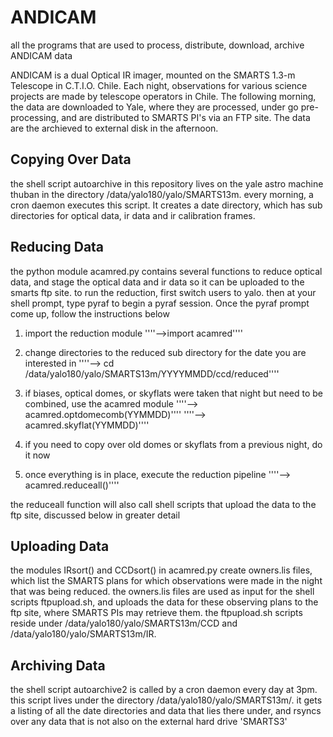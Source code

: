 # ANDICAM
all the programs that are used to process, distribute, download, archive ANDICAM data

ANDICAM is a dual Optical IR imager, mounted on the SMARTS 1.3-m Telescope in C.T.I.O. Chile.
Each night, observations for various science projects are made by telescope operators in Chile.
The following morning, the data are downloaded to Yale, where they are processed, under go pre-processing, and are distributed to SMARTS PI's via an FTP site. The data are the archieved to external disk in the afternoon.


Copying Over Data
-----------------------
the shell script autoarchive in this repository lives on the yale astro machine thuban in the directory /data/yalo180/yalo/SMARTS13m. every morning, a cron daemon executes this script. It creates a date directory, which has sub directories for optical data, ir data and ir calibration frames.

Reducing Data
------------------------
the python  module acamred.py contains several functions to reduce optical data, and stage the optical data and ir data so it can be uploaded to the smarts ftp site. to run the reduction, first switch users to yalo. then at your shell prompt, type pyraf to begin a pyraf session. Once the pyraf prompt come up, follow the instructions below

1) import the reduction module
''''-->import acamred''''

2) change directories to the reduced sub directory for the date you are interested in
''''--> cd /data/yalo180/yalo/SMARTS13m/YYYYMMDD/ccd/reduced''''

3) if biases, optical domes, or skyflats were taken that night but need to be combined, use the acamred module
''''--> acamred.optdomecomb(YYMMDD)''''
''''--> acamred.skyflat(YYMMDD)''''

4) if you need to copy over old domes or skyflats from a previous night, do it now

5) once everything is in place, execute the reduction pipeline
''''--> acamred.reduceall()''''

the reduceall function will also call shell scripts that upload the data to the ftp site, discussed below in greater detail

Uploading Data
-----------------------
the modules IRsort() and CCDsort() in acamred.py create owners.lis files, which list the SMARTS plans for which observations were made in the night that was being reduced. the owners.lis files are used as input for the shell scripts ftpupload.sh, and uploads the data for these observing plans to the ftp site, where SMARTS PIs may retrieve them. the ftpupload.sh scripts reside under /data/yalo180/yalo/SMARTS13m/CCD and /data/yalo180/yalo/SMARTS13m/IR.

Archiving Data
----------------------
the shell script autoarchive2 is called by a cron daemon every day at 3pm. this script lives under the directory /data/yalo180/yalo/SMARTS13m/. it gets a listing of all the date directories and data that lies there under, and rsyncs over any data that is not also on the external hard drive 'SMARTS3'
